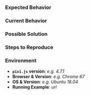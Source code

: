 <!--
Thank you for reporting an issue!

Before opening an issue _please_ check if a similar issue exists by
searching existing issues (https://github.com/pixijs/pixijs/issues).

If possible, please provide code that demonstrates the problem.
Links to a running example of the problem are best!

Before submitting please read:

Contributors guide: https://github.com/pixijs/pixi.js/blob/dev/.github/CONTRIBUTING.md
Code of Conduct: https://github.com/pixijs/pixi.js/blob/dev/.github/CODE_OF_CONDUCT.md
-->

<!-- Bug Report (delete if not applicable) -->
### Expected Behavior

### Current Behavior

### Possible Solution

### Steps to Reproduce

### Environment

- **`pixi.js` version**: _e.g. 4.7.1_
- **Browser & Version**: _e.g. Chrome 67_
- **OS & Version**: _e.g. Ubuntu 18.04_
- **Running Example**: _url_
